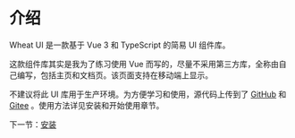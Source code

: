 # 介绍

Wheat UI 是一款基于 Vue 3 和 TypeScript 的简易 UI 组件库。

这款组件库其实是我为了练习使用 Vue 而写的，尽量不采用第三方库，全称由自己编写，包括主页和文档页。该页面支持在移动端上显示。

不建议将此 UI 库用于生产环境。为方便学习和使用，源代码上传到了 [GitHub](https://github.com/katawaredokiha/wheat-ui.git) 和 [Gitee](https://gitee.com/mairuihong/wheat-ui.git) 。使用方法详见安装和开始使用章节。


下一节：[安装](#/doc/install)